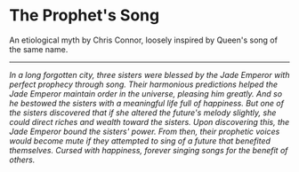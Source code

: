 # The Prophet's Song
An etiological myth by Chris Connor, loosely inspired by Queen's song of the same name.

---
*In a long forgotten city, three sisters were blessed by the Jade Emperor with perfect prophecy through song. Their harmonious predictions helped the Jade Emperor maintain order in the universe, pleasing him greatly. And so he bestowed the sisters with a meaningful life full of happiness. But one of the sisters discovered that if she altered the future's melody slightly, she could direct riches and wealth toward the sisters. Upon discovering this, the Jade Emperor bound the sisters' power. From then, their prophetic voices would become mute if they attempted to sing of a future that benefited themselves. Cursed with happiness, forever singing songs for the benefit of others.*
